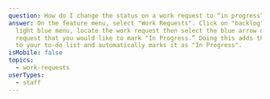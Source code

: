 ```yaml
---
question: How do I change the status on a work request to “in progress”?
answer: On the feature menu, select "Work Requests". Click on "backlog" from the
  light blue menu, locate the work request then select the blue arrow on the
  request that you would like to mark "In Progress.” Doing this adds the request
  to your to-do list and automatically marks it as "In Progress".
isMobile: false
topics:
  - work-requests
userTypes:
  - staff
---
```

